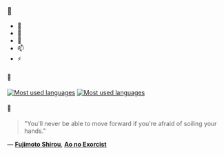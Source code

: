 ### 👋

- 🔭
- 🌱
- 💬
- 📫
- ⚡

#### 🧏

[![Most used languages](https://github-readme-stats-aynah.vercel.app/api/top-langs/?username=aynh&theme=solarized-dark&langs_count=6&layout=compact&hide_title=true)](https://github.com/anuraghazra/github-readme-stats#gh-dark-mode-only)
[![Most used languages](https://github-readme-stats-aynah.vercel.app/api/top-langs/?username=aynh&theme=solarized-light&langs_count=6&layout=compact&hide_title=true)](https://github.com/anuraghazra/github-readme-stats#gh-light-mode-only)

#### 💬

> "You'll never be able to move forward if you're afraid of soiling your hands."

&mdash; [**Fujimoto Shirou**](https://myanimelist.net/character.php?q=Fujimoto%20Shirou&cat=character), [**Ao no Exorcist**](https://myanimelist.net/search/all?q=Ao%20no%20Exorcist&cat=all)
